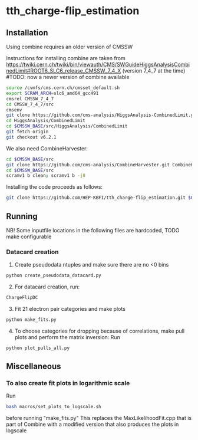# tth_charge-flip_estimation

## Installation
Using combine requires an older version of CMSSW

Instructions for installing combine are taken from https://twiki.cern.ch/twiki/bin/viewauth/CMS/SWGuideHiggsAnalysisCombinedLimit#ROOT6_SLC6_release_CMSSW_7_4_X (version 7_4_7 at the time)
#TODO: now a newer version of combine available

```bash
source /cvmfs/cms.cern.ch/cmsset_default.sh
export SCRAM_ARCH=slc6_amd64_gcc491
cmsrel CMSSW_7_4_7
cd CMSSW_7_4_7/src 
cmsenv
git clone https://github.com/cms-analysis/HiggsAnalysis-CombinedLimit.git HiggsAnalysis/CombinedLimit
cd HiggsAnalysis/CombinedLimit
cd $CMSSW_BASE/src/HiggsAnalysis/CombinedLimit
git fetch origin
git checkout v6.2.1
```
We also need CombineHarvester:
```bash
cd $CMSSW_BASE/src
git clone https://github.com/cms-analysis/CombineHarvester.git CombineHarvester
cd $CMSSW_BASE/src
scramv1 b clean; scramv1 b -j8
```

Installing the code proceeds as follows:
```bash
git clone https://github.com/HEP-KBFI/tth_charge-flip_estimation.git $CMSSW_BASE/src/tthAnalysis/ChargeFlipEstimation
```

## Running
NB! Some inputfile locations in the following files are hardcoded, TODO make configurable

### Datacard creation
1. Create pseudodata ntuples and make sure there are no <0 bins
```bash
python create_pseudodata_datacard.py
```
2. For datacard creation, run:
```bash
ChargeFlipDC
```
3. Fit 21 electron pair categories and make plots
```bash
python make_fits.py
```
4. To choose categories for dropping because of correlations, make pull plots and perform the matrix inversion:
Run
```bash
python plot_pulls_all.py
```


## Miscellaneous
### To also create fit plots in logarithmic scale
Run
```bash
bash macros/set_plots_to_logscale.sh
```
before running "make_fits.py"
This replaces the MaxLikelihoodFit.cpp that is part of Combine with a modified version that also produces the plots in logscale


